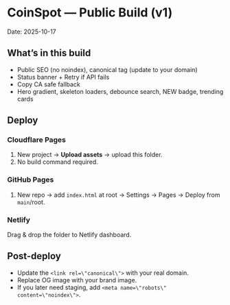 # CoinSpot — Public Build (v1)
Date: 2025-10-17

## What’s in this build
- Public SEO (no noindex), canonical tag (update to your domain)
- Status banner + Retry if API fails
- Copy CA safe fallback
- Hero gradient, skeleton loaders, debounce search, NEW badge, trending cards

## Deploy
### Cloudflare Pages
1) New project → **Upload assets** → upload this folder.
2) No build command required.

### GitHub Pages
1) New repo → add `index.html` at root → Settings → Pages → Deploy from `main`/root.

### Netlify
Drag & drop the folder to Netlify dashboard.

## Post-deploy
- Update the `<link rel=\"canonical\">` with your real domain.
- Replace OG image with your brand image.
- If you later need staging, add `<meta name=\"robots\" content=\"noindex\">`.
